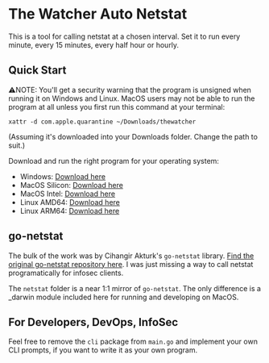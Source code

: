 # The Watcher Auto Netstat

This is a tool for calling netstat at a chosen interval. Set it to run every minute, every 15 minutes, every half hour or hourly.

## Quick Start

⚠️NOTE: You'll get a security warning that the program is unsigned when running it on Windows and Linux. MacOS users may not be able to run the program at all unless you first run this command at your terminal:

```
xattr -d com.apple.quarantine ~/Downloads/thewatcher
```

(Assuming it's downloaded into your Downloads folder. Change the path to suit.)

Download and run the right program for your operating system:

- Windows: [Download here](./bin/thewatcher.exe)
- MacOS Silicon: [Download here](./bin/thewatcher)
- MacOS Intel: [Download here](./bin/thewatcherOSX)
- Linux AMD64: [Download here](./bin/thewatcher_linuxAMD64)
- Linux ARM64: [Download here](./bin/thewatcher_linuxARM64)

## go-netstat

The bulk of the work was by Cihangir Akturk's `go-netstat` library. [Find the original go-netstat repository here](https://github.com/cakturk/go-netstat). I was just missing a way to call netstat programatically for infosec clients.

The `netstat` folder is a near 1:1 mirror of `go-netstat`. The only difference is a _darwin module included here for running and developing on MacOS.

## For Developers, DevOps, InfoSec

Feel free to remove the `cli` package from `main.go` and implement your own CLI prompts, if you want to write it as your own program.
